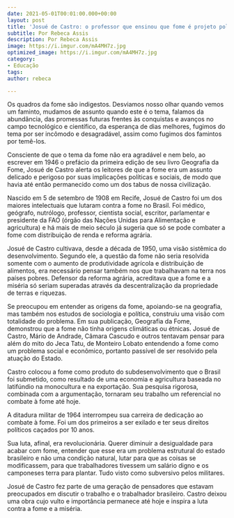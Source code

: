 ```yaml
---
date: 2021-05-01T00:01:00.000+00:00
layout: post
title: 'Josué de Castro: o professor que ensinou que fome é projeto político'
subtitle: Por Rebeca Assis
description: Por Rebeca Assis
image: https://i.imgur.com/mA4MH7z.jpg
optimized_image: https://i.imgur.com/mA4MH7z.jpg
category:
- Educação
tags: 
author: rebeca

---
```


Os quadros da fome são indigestos. Desviamos nosso olhar quando vemos um faminto, mudamos de assunto quando este é o tema, falamos da abundância, das promessas futuras frentes às conquistas e avanços no campo tecnológico e científico, da esperança de dias melhores, fugimos do tema por ser incômodo e desagradável, assim como fugimos dos famintos por temê-los.

Consciente de que o tema da fome não era agradável e nem belo, ao escrever em 1946 o prefácio da primeira edição de seu livro Geografia da Fome, Josué de Castro alerta os leitores de que a fome era um assunto delicado e perigoso por suas implicações políticas e sociais, de modo que havia até então permanecido como um dos tabus de nossa civilização.

Nascido em 5 de setembro de 1908 em Recife, Josué de Castro foi um dos maiores intelectuais que lutaram contra a fome no Brasil. Foi médico, geógrafo, nutrólogo, professor, cientista social, escritor, parlamentar e presidente da FAO (órgão das Nações Unidas para Alimentação e agricultura) e há mais de meio século já sugeria que só se pode combater a fome com distribuição de renda e reforma agrária.

Josué de Castro cultivava, desde a década de 1950, uma visão sistêmica do desenvolvimento. Segundo ele, a questão da fome não seria resolvida somente com o aumento de produtividade agrícola e distribuição de alimentos, era necessário pensar também nos que trabalhavam na terra nos países pobres. Defensor da reforma agrária, acreditava que a fome e a miséria só seriam superadas através da descentralização da propriedade de terras e riquezas.

Se preocupou em entender as origens da fome, apoiando-se na geografia, mas também nos estudos de sociologia e política, construiu uma visão com totalidade do problema. Em sua publicação, Geografia da Fome, demonstrou que a fome não tinha origens climáticas ou étnicas. Josué de Castro, Mário de Andrade, Câmara Cascudo e outros tentavam pensar para além do mito do Jeca Tatu, de Monteiro Lobato entendendo a fome como um problema social e econômico, portanto passível de ser resolvido pela atuação do Estado.

Castro colocou a fome como produto do subdesenvolvimento que o Brasil foi submetido, como resultado de uma economia e agricultura baseada no latifúndio na monocultura e na exportação. Sua pesquisa rigorosa, combinada com a argumentação, tornaram seu trabalho um referencial no combate à fome até hoje.

A ditadura militar de 1964 interrompeu sua carreira de dedicação ao combate à fome. Foi um dos primeiros a ser exilado e ter seus direitos políticos caçados por 10 anos.

Sua luta, afinal, era revolucionária. Querer diminuir a desigualdade para acabar com fome, entender que esse era um problema estrutural do estado brasileiro e não uma condição natural, lutar para que as coisas se modificassem, para que trabalhadores tivessem um salário digno e os camponeses terra para plantar. Tudo visto como subversivo pelos militares.

Josué de Castro fez parte de uma geração de pensadores que estavam preocupados em discutir o trabalho e o trabalhador brasileiro. Castro deixou uma obra cujo vulto e importância permanece até hoje e inspira a luta contra a fome e a miséria.